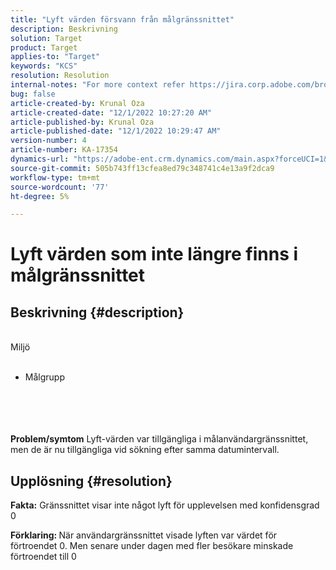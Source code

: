 ```yaml
---
title: "Lyft värden försvann från målgränssnittet"
description: Beskrivning
solution: Target
product: Target
applies-to: "Target"
keywords: "KCS"
resolution: Resolution
internal-notes: "For more context refer https://jira.corp.adobe.com/browse/TGT-41844"
bug: false
article-created-by: Krunal Oza
article-created-date: "12/1/2022 10:27:20 AM"
article-published-by: Krunal Oza
article-published-date: "12/1/2022 10:29:47 AM"
version-number: 4
article-number: KA-17354
dynamics-url: "https://adobe-ent.crm.dynamics.com/main.aspx?forceUCI=1&pagetype=entityrecord&etn=knowledgearticle&id=3e2af4b9-6271-ed11-9561-6045bd006a22"
source-git-commit: 505b743ff13cfea8ed79c348741c4e13a9f2dca9
workflow-type: tm+mt
source-wordcount: '77'
ht-degree: 5%

---
```


# Lyft värden som inte längre finns i målgränssnittet

## Beskrivning {#description}

<br>Miljö<br><br>
- Målgrupp

<br><br> <br><br><b>Problem/symtom</b>
Lyft-värden var tillgängliga i målanvändargränssnittet, men de är nu tillgängliga vid sökning efter samma datumintervall.


## Upplösning {#resolution}




<b>Fakta:</b> Gränssnittet visar inte något lyft för upplevelsen med konfidensgrad 0



<b>Förklaring: </b>När användargränssnittet visade lyften var värdet för förtroendet 0. Men senare under dagen med fler besökare minskade förtroendet till 0
